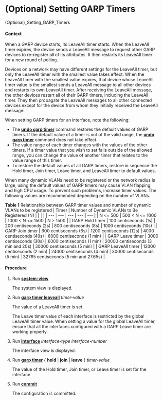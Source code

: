 (Optional) Setting GARP Timers
==============================

(Optional)_Setting_GARP_Timers

#### Context

When a GARP device starts, its LeaveAll timer starts. When the LeaveAll timer expires, the device sends a LeaveAll message to request other GARP devices to re-register all of its attributes. It then restarts its LeaveAll timer for a new round of polling.

Devices on a network may have different settings for the LeaveAll timer, but only the LeaveAll timer with the smallest value takes effect. When the LeaveAll timer with the smallest value expires, that device whose LeaveAll timer value is the smallest sends a LeaveAll message to all other devices and restarts its own LeaveAll timer. After receiving the LeaveAll message, the other devices restart all of their GARP timers, including the LeaveAll timer. They then propagate the LeaveAll messages to all other connected devices except for the device from whom they initially received the LeaveAll message.

When setting GARP timers for an interface, note the following:

* The [**undo garp timer**](cmdqueryname=undo+garp+timer) command restores the default values of GARP timers. If the default value of a timer is out of the valid range, the [**undo garp timer**](cmdqueryname=undo+garp+timer) command does not take effect.
* The value range of each timer changes with the values of the other timers. If a timer value that you wish to set falls outside of the allowed range, you can change the value of another timer that relates to the value range of this timer.
* To restore the default values of all GARP timers, restore in sequence the Hold timer, Join timer, Leave timer, and LeaveAll timer to default values.

When many dynamic VLANs need to be registered or the network radius is large, using the default values of GARP timers may cause VLAN flapping and high CPU usage. To prevent such problems, increase timer values. The following values are recommended depending on the number of VLANs.

**Table 1** Relationship between GARP timer values and number of dynamic VLANs to be registered
| Timer | Number of Dynamic VLANs to Be Registered (N) | | | |
| --- | --- | --- | --- | --- |
| N <= 500 | 500 < N <= 1000 | 1000 < N <= 1500 | N > 1500 |
| GARP Hold timer | 100 centiseconds (1s) | 200 centiseconds (2s) | 800 centiseconds (8s) | 1000 centiseconds (10s) |
| GARP Join timer | 600 centiseconds (6s) | 1200 centiseconds (12s) | 4000 centiseconds (40s) | 6000 centiseconds (1 min) |
| GARP Leave timer | 3000 centiseconds (30s) | 6000 centiseconds (1 min) | 20000 centiseconds (3 min and 20s) | 30000 centiseconds (5 min) |
| GARP LeaveAll timer | 12000 centiseconds (2 min) | 24000 centiseconds (4 min) | 30000 centiseconds (5 min) | 32765 centiseconds (5 min and 27.65s) |




#### Procedure

1. Run [**system-view**](cmdqueryname=system-view)
   
   
   
   The system view is displayed.
2. Run [**garp timer leaveall**](cmdqueryname=garp+timer+leaveall) *timer-value*
   
   
   
   The value of a LeaveAll timer is set.
   
   
   
   The Leave timer value of each interface is restricted by the global LeaveAll timer value. When setting a value for the global LeaveAll timer, ensure that all the interfaces configured with a GARP Leave timer are working properly.
3. Run [**interface**](cmdqueryname=interface) *interface-type* *interface-number*
   
   
   
   The interface view is displayed.
4. Run [**garp timer**](cmdqueryname=garp+timer) { **hold** | **join** | **leave** } *timer-value*
   
   
   
   The value of the Hold timer, Join timer, or Leave timer is set for the interface.
5. Run [**commit**](cmdqueryname=commit)
   
   
   
   The configuration is committed.